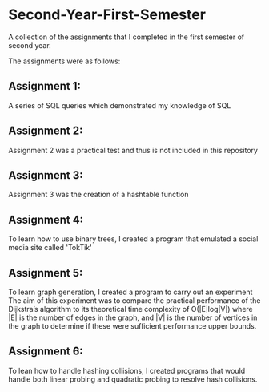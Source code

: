 # Second-Year-First-Semester
A collection of the assignments that I completed in the first semester of second year.

The assignments were as follows: 

Assignment 1: 
-
A series of SQL queries which demonstrated my knowledge of SQL

Assignment 2:
- 
Assignment 2 was a practical test and thus is not included in this repository

  
Assignment 3:
- 
Assignment 3 was the creation of a hashtable function

Assignment 4:
-
To learn how to use binary trees, I created a program that emulated a social media site called 'TokTik'

Assignment 5:
- 
To learn graph generation, I created a program to carry out an experiment
The aim of this experiment was to compare the practical performance of the Dijkstra’s algorithm
to its theoretical time complexity of O(|E|log|V|) where |E| is the number of edges in the graph, and
|V| is the number of vertices in the graph to determine if these were sufficient performance upper
bounds.

Assignment 6:
- 
To lean how to handle hashing collisions, I created programs that would handle both linear probing and quadratic probing to resolve hash collisions. 
